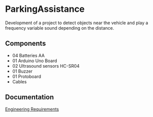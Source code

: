 # ParkingAssistance
Development of a project to detect objects near the vehicle and play a frequency variable sound depending on the distance.

## Components

* 04 Batteries AA
* 01 Arduino Uno Board
* 02 Ultrasound sensors HC-SR04
* 01 Buzzer
* 01 Protoboard
* Cables

## Documentation

[Engineering Requirements](https://github.com/Acirema/ParkingAssistance/blob/master/Parking%20Assistance.docx)





